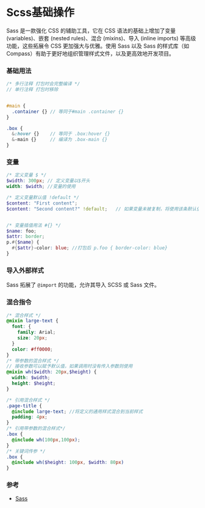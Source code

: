 # Scss基础操作
Sass 是一款强化 CSS 的辅助工具，它在 CSS 语法的基础上增加了变量 (variables)、嵌套 (nested rules)、混合 (mixins)、导入 (inline imports) 等高级功能，这些拓展令 CSS 更加强大与优雅。使用 Sass 以及 Sass 的样式库（如 Compass）有助于更好地组织管理样式文件，以及更高效地开发项目。

### 基础用法

```scss
/* 多行注释 打包时会完整编译 */
// 单行注释 打包时移除


#main { 
  .container {} // 等同于#main .container {}
}

.box {
  &:hover {}	// 等同于 .box:hover {}
  &-main {}		// 编译为 .box-main {}
}
```

### 变量

```scss
/* 定义变量 $ */
$width: 300px; // 定义变量以$开头
width: $width; //变量的使用

/* 定义变量默认值 !default */
$content: "First content";
$content: "Second content?" !default;	// 如果变量未被复制，将使用该条默认值


/* 变量插值用法 #{} */
$name: foo;
$attr: border;
p.#{$name} {
  #{$attr}-color: blue;	//打包后 p.foo { border-color: blue}
}
```

### 导入外部样式

Sass 拓展了 `@import` 的功能，允许其导入 SCSS 或 Sass 文件。

### 混合指令

```scss
/* 混合样式 */
@mixin large-text {
  font: {
    family: Arial;
    size: 20px;
  }
  color: #ff0000;
}
/* 带参数的混合样式 */
// 接收参数可以赋予默认值，如果调用时没有传入参数则使用
@mixin wh($width: 20px,$height) { 
  width: $width;
  height: $height;
}

/* 引用混合样式 */
.page-title {
  @include large-text; //将定义的通用样式混合到当前样式
  padding: 4px;
}
/* 引用带参数的混合样式*/
.box {
  @include wh(100px,100px);
}
/* 关键词传参 */
.box {
  @include wh($height: 100px, $width: 80px)
}
```

### 参考

- [Sass](https://www.sass.hk/)